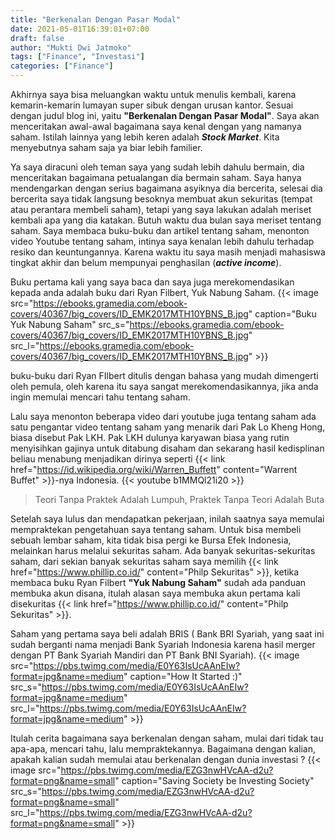 ```yaml
---
title: "Berkenalan Dengan Pasar Modal"
date: 2021-05-01T16:39:01+07:00
draft: false
author: "Mukti Dwi Jatmoko"
tags: ["Finance", "Investasi"]
categories: ["Finance"]
---
```


Akhirnya saya bisa meluangkan waktu untuk menulis kembali, karena kemarin-kemarin lumayan super sibuk dengan urusan kantor.
Sesuai dengan judul blog ini, yaitu **"Berkenalan Dengan Pasar Modal"**. Saya akan menceritakan awal-awal bagaimana saya kenal dengan yang namanya saham. Istilah lainnya yang lebih keren adalah ***Stock Market***. Kita menyebutnya saham saja ya biar lebih familier.

Ya saya diracuni oleh teman saya yang sudah lebih dahulu bermain, dia menceritakan bagaimana petualangan dia bermain saham. Saya hanya mendengarkan dengan serius bagaimana asyiknya dia bercerita, selesai dia bercerita saya tidak langsung besoknya membuat akun sekuritas (tempat atau perantara membeli saham), tetapi yang saya lakukan adalah meriset kembali apa yang dia katakan. Butuh waktu dua bulan saya meriset tentang saham. Saya membaca buku-buku dan artikel tentang saham, menonton video Youtube tentang saham, intinya saya kenalan lebih dahulu terhadap resiko dan keuntungannya. Karena waktu itu saya masih menjadi mahasiswa tingkat akhir dan belum mempunyai penghasilan (***active income***).

Buku pertama kali yang saya baca dan saya juga merekomendasikan kepada anda adalah buku dari Ryan Filbert, Yuk Nabung Saham.
{{< image src="https://ebooks.gramedia.com/ebook-covers/40367/big_covers/ID_EMK2017MTH10YBNS_B.jpg" caption="Buku Yuk Nabung Saham" src_s="https://ebooks.gramedia.com/ebook-covers/40367/big_covers/ID_EMK2017MTH10YBNS_B.jpg" src_l="https://ebooks.gramedia.com/ebook-covers/40367/big_covers/ID_EMK2017MTH10YBNS_B.jpg" >}}

buku-buku dari Ryan FIlbert ditulis dengan bahasa yang mudah dimengerti oleh pemula, oleh karena itu saya sangat merekomendasikannya, jika anda ingin memulai mencari tahu tentang saham.

Lalu saya menonton beberapa video dari youtube juga tentang saham ada satu pengantar video tentang saham yang menarik dari Pak Lo Kheng Hong, biasa disebut Pak LKH. Pak LKH dulunya karyawan biasa yang rutin menyisihkan gajinya untuk ditabung disaham dan sekarang hasil kedisplinan beliau menabung menjadikan dirinya seperti {{< link href="https://id.wikipedia.org/wiki/Warren_Buffett" content="Warrent Buffet" >}}-nya Indonesia.
{{< youtube b1MMQl21i20 >}}

>Teori Tanpa Praktek Adalah Lumpuh, Praktek Tanpa Teori Adalah Buta

Setelah saya lulus dan mendapatkan pekerjaan, inilah saatnya saya memulai mempraktekan pengetahuan saya tentang saham. Untuk bisa membeli sebuah lembar saham, kita tidak bisa pergi ke Bursa Efek Indonesia, melainkan harus melalui sekuritas saham. Ada banyak sekuritas-sekuritas saham, dari sekian banyak sekuritas saham saya memilih {{< link href="https://www.phillip.co.id/" content="Philp Sekuritas" >}}, ketika membaca buku Ryan Filbert **"Yuk Nabung Saham"** sudah ada panduan membuka akun disana, itulah alasan saya membuka akun pertama kali disekuritas {{< link href="https://www.phillip.co.id/" content="Philp Sekuritas" >}}.

Saham yang pertama saya beli adalah BRIS ( Bank BRI Syariah, yang saat ini sudah berganti nama menjadi Bank Syariah Indonesia karena hasil merger dengan PT Bank Syariah Mandiri dan PT Bank BNI Syariah).
{{< image src="https://pbs.twimg.com/media/E0Y63IsUcAAnEIw?format=jpg&name=medium" caption="How It Started :)" src_s="https://pbs.twimg.com/media/E0Y63IsUcAAnEIw?format=jpg&name=medium" src_l="https://pbs.twimg.com/media/E0Y63IsUcAAnEIw?format=jpg&name=medium" >}}

Itulah cerita bagaimana saya berkenalan dengan saham, mulai dari tidak tau apa-apa, mencari tahu, lalu mempraktekannya. Bagaimana dengan kalian, apakah kalian sudah memulai atau berkenalan dengan dunia investasi ?
{{< image src="https://pbs.twimg.com/media/EZG3nwHVcAA-d2u?format=png&name=small" caption="Saving Society be Investing Society" src_s="https://pbs.twimg.com/media/EZG3nwHVcAA-d2u?format=png&name=small" src_l="https://pbs.twimg.com/media/EZG3nwHVcAA-d2u?format=png&name=small" >}}




